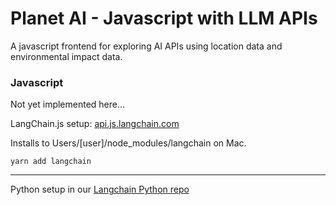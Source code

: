 # Planet AI - Javascript with LLM APIs

A javascript frontend for exploring AI APIs using location data and environmental impact data.

### Javascript

Not yet implemented here...

LangChain.js setup: [api.js.langchain.com](https://api.js.langchain.com)

Installs to Users/[user]/node_modules/langchain on Mac.

	yarn add langchain

---

Python setup in our [Langchain Python repo](https://github.com/ModelEarth/langchain)
